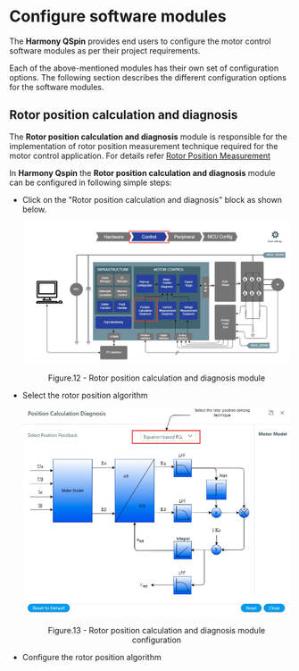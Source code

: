 # Configure software modules
The **Harmony QSpin** provides end users to configure the motor control software modules as per their project requirements. 

Each of the above-mentioned modules has their own set of configuration options. The following section describes the different configuration options for the software modules.

## Rotor position calculation and diagnosis
The **Rotor position calculation and diagnosis** module is responsible for the implementation of rotor position measurement technique required for the motor control application. For details refer [Rotor Position Measurement](theory/rotor_position_measurement.md)

In **Harmony Qspin** the **Rotor position calculation and diagnosis** module can be configured in following simple steps:
- Click on the "Rotor position calculation and diagnosis" block as shown below.
    <p align="center">
        <img src="images/Position_calculation_and_diagnosis.jpg" />
        <figcaption align= "center">Figure.12 - Rotor position calculation and diagnosis module </figcaption>
    </p>
- Select the rotor position algorithm
    <p align="center">
        <img src="images/position_measurement_config.jpg" />
        <figcaption align= "center">Figure.13 - Rotor position calculation and diagnosis module configuration </figcaption>
    </p>
- Configure the rotor position algorithm

